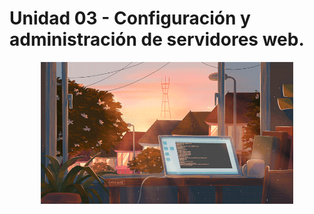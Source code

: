 # Unidad 03 - Configuración y administración de servidores web.
<div align=center>
    <img src="../../extras/data.gif" alt="data" width="80%">
</div>